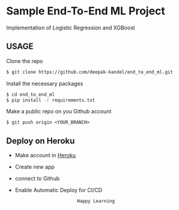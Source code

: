 #  Sample End-To-End ML Project

Implementation of Logistic Regression and XGBoost

## USAGE

Clone the repo 

```bash
$ git clone https://github.com/deepak-kandel/end_to_end_ml.git
```

Install the necessary packages

```bash
$ cd end_to_end_ml
$ pip install -r requirements.txt
```
Make a public repo on you Github account
```
$ git push origin <YOUR_BRANCH>
```

## Deploy on Heroku
- Make account in [Heroku](https://heroku.com/)
- Create new app
- connect to Github
- Enable Automatic Deploy for CI/CD

                             Happy Learning